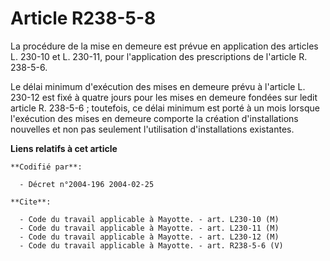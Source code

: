 # Article R238-5-8

La procédure de la mise en demeure est prévue en application des articles L. 230-10 et L. 230-11, pour l'application des
prescriptions de l'article R. 238-5-6.

Le délai minimum d'exécution des mises en demeure prévu à l'article L. 230-12 est fixé à quatre jours pour les mises en
demeure fondées sur ledit article R. 238-5-6 ; toutefois, ce délai minimum est porté à un mois lorsque l'exécution des mises
en demeure comporte la création d'installations nouvelles et non pas seulement l'utilisation d'installations existantes.

**Liens relatifs à cet article**

	**Codifié par**:

	  - Décret n°2004-196 2004-02-25

	**Cite**:

	  - Code du travail applicable à Mayotte. - art. L230-10 (M)
	  - Code du travail applicable à Mayotte. - art. L230-11 (M)
	  - Code du travail applicable à Mayotte. - art. L230-12 (M)
	  - Code du travail applicable à Mayotte. - art. R238-5-6 (V)
